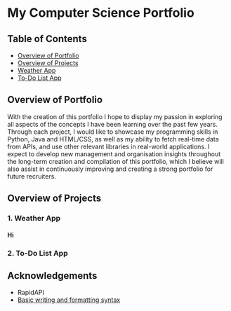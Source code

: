 # My Computer Science Portfolio

## Table of Contents
- [Overview of Portfolio](#Overview-of-Portfolio)
- [Overview of Projects](#Overview-of-Projects)
- [Weather App](#Weather-App)
- [To-Do List App](#To-Do-List-App)

## Overview of Portfolio
With the creation of this portfolio I hope to display my passion in exploring all aspects of the concepts I have been learning over the past few years. Through each project, I would like to showcase my programming skills in Python, Java and HTML/CSS, as well as my ability to fetch real-time data from APIs, and use other relevant libraries in real-world applications.
I expect to develop new management and organisation insights throughout the long-term creation and compilation of this portfolio, which I believe will also assist in continuously improving and creating a strong portfolio for future recruiters.

## Overview of Projects

### **1. Weather App**
#### Hi

### **2. To-Do List App**

## Acknowledgements
- RapidAPI
- [Basic writing and formatting syntax](https://docs.github.com/en/get-started/writing-on-github/getting-started-with-writing-and-formatting-on-github/basic-writing-and-formatting-syntax#links)
